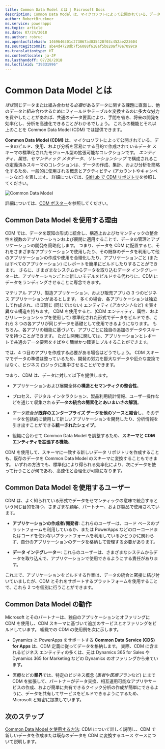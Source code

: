 ```yaml
---
title: Common Data Model とは | Microsoft Docs
description: Common Data Model は、マイクロソフトによって公開されている、データのビルド、使用、および分析を容易にする目的で作成されているデータ スキーマの標準化されたモジュール型の拡張可能なコレクションです。
author: RobertBruckner
ms.service: powerapps
ms.topic: article
ms.date: 07/24/2018
ms.author: robruc
ms.openlocfilehash: 1469646301c273067ad035428f03c452ae223604
ms.sourcegitcommit: abe4d4728db7f56088f618af5b820af78e7099c9
ms.translationtype: HT
ms.contentlocale: ja-JP
ms.lasthandoff: 07/28/2018
ms.locfileid: "39331996"
---
```

# <a name="what-is-the-common-data-model"></a>Common Data Model とは

*ほぼ*同じデータまたは組み合わせる*必要*があるデータに関する課題に直面し、他のデータと組み合わせるためにフィールドやテーブルを変換するのに多大な労力を費やしたことがあれば、共通のデータ要素により、手間を省き、将来の開発を効率化し、分析を高速化できることがわかるでしょう。 これらの機能とそれ以上のことを Common Data Model (CDM) では提供できます。

**Common Data Model (CDM)** は、マイクロソフトによって公開されている、データのビルド、使用、および分析を容易にする目的で作成されているデータ スキーマの標準化されたモジュール型の拡張可能なコレクションです。 *エンティティ*、*属性*、*セマンティック メタデータ*、*リレーションシップ* で構成されるこの定義済みスキーマのコレクションは、データの作成、集計、および分析を簡略化するため、一般的に使用される概念とアクティビティ (アカウントやキャンペーンなど) を表します。 詳細については、[GitHub で CDM リポジトリ](https://aka.ms/cdmrepo)を参照してください。

![Common Data Model](media/cdm-entities.png)

詳細については、[CDM ポスター](https://aka.ms/cdmposter)を参照してください。

## <a name="why-use-the-common-data-model"></a>Common Data Model を使用する理由

CDM では、データを既知の形式に統合し、構造上およびセマンティックの整合性を複数のアプリケーションおよび展開に適用することで、データの管理とアプリケーションの開発を簡略化します。 つまり、データを CDM に配置すると、それをさまざまなアプリケーションで使用したり、その既存のデータを利用して他のアプリケーションの作成や使用を合理化したり、アプリケーションごと (またはすべてのアプリケーション) にレポートを簡単にビルドしたりすることができます。 さらに、さまざまなシステムからデータを取り込むデータ インテグレーターは、アプリケーションごとに新しいモデルをビルドする代わりに、CDM にデータをランディングさせることに専念できます。

マテリアル アプリ、製造アプリケーション、および販売アプリの 3 つのビジネス アプリケーションがあるとします。 多くの場合、各アプリケーションは独立して作成され、ほぼ同じ (同じではない) エンティティ (*アカウント*など) を表す異なる構造を持ちます。 CDM を使用すると、(CDM エンティティ、属性、およびリレーションシップを使用して) 標準化された形式でデータをビルドでき、これら 3 つの各アプリが同じデータを基礎として使用できるようになります。 もちろん、各アプリの機能に基づいて、アプリごとに独自の追加のデータやスキーマを持つことができます。 ただし開発に関しては、アプリケーションとレポートで共通のデータ要素をすばやく簡単かつ確実にプルすることができます。

では、4 つ目のアプリを作成する必要がある場合はどうでしょう。 CDM スキーマでデータの準備は整っているため、開発の労力を膨大なデータや厄介な変換ではなく、ビジネス ロジックに集中させることができます。

つまり、CDM は、データに対して以下を提供します。

-   アプリケーションおよび展開全体の**構造とセマンティクの整合性**。

-   プロセス、デジタル インタラクション、製品利用統計情報、ユーザー操作などを通じて収集される**データの統合の簡素化とあいまいさの解消**。

-   データ統合が**既存のエンタープライズ データを他のソースと結合**し、そのデータを包括的に使用して新しいアプリケーションを開発したり、分析情報を引き出すことができる**統一されたシェイプ**。

-   組織に合わせて Common Data Model を調整するため、**スキーマと CDM エンティティを拡張する機能**。

CDM を使用して、スキーマに一致する新しいデータ リポジトリを作成することも、既存のデータを Common Data Model のスキーマに変換することもできます。 いずれの方法でも、標準化により得られる効率化により、次にデータを使って行うことが何であれ、高速化と合理化が可能になります。

## <a name="who-uses-the-common-data-model"></a>Common Data Model を使用するユーザー

CDM は、よく知られている形式でデータをセマンティックの意味で統合するという同じ目的を持つ、さまざまな顧客、パートナー、および製品で使用されています。

-   **アプリケーションの作成者/開発者**: これらのユーザーは、コード ベースのプラットフォームを利用しているか、または PowerApps などのローコードまたはコードを使わないプラットフォームを利用しているかどうかに関わらず、自分のアプリケーションのデータを格納して管理する必要があります。

-   **データ インテグレーター**: これらのユーザーは、さまざまなシステムからデータを取り込んで、アプリケーションで使用できるようにする責任があります。

これまで、アプリケーションをビルドする作業は、データの統合と密接に結び付いていましたが、CDM とそれをサポートするプラットフォームを使用することで、これら 2 つを個別に行うことができます。

## <a name="common-data-model-in-action"></a>Common Data Model の動作

Microsoft とそのパートナーは、独自のアプリケーションとオファリングに CDM を使用し、CDM スキーマに基づいて追加のサービスとオファリングをビルドしています。 組織での CDM の使用例を次に示します。

-   Dynamics と PowerApps をサポートする **Common Data Service (CDS) for Apps** は、CDM 定義に従ってデータを格納します。 実際、CDM に含まれるビジネス エンティティの多くは、元は Dynamics 365 for Sales や Dynamics 365 for Marketing などの Dynamics のオファリングから来ています。

-   医療などの**業界**では、特定のビジネス概念 (*患者*や*医療プラン*など) にまで CDM を拡張して、パートナーがデータ交換、相互運用可能なアプリやサービスの作成、および簡単に共有できるクイック分析の作成が簡単にできるように、データを共有してサービスをビルドできるようにするため、Microsoft と緊密に提携しています。

## <a name="next-step"></a>次のステップ

[Common Data Model を使用する方法](use-common-data-model.md): CDM について詳しく説明し、CDM で新しいデータを作成または既存のデータを CDM に変換するユース ケースについて説明します。